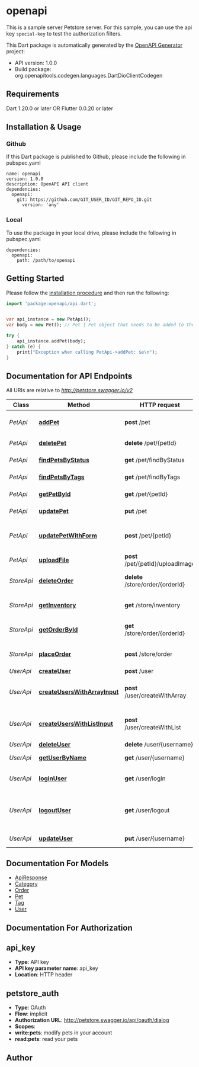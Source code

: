 # openapi
This is a sample server Petstore server. For this sample, you can use the api key `special-key` to test the authorization filters.

This Dart package is automatically generated by the [OpenAPI Generator](https://openapi-generator.tech) project:

- API version: 1.0.0
- Build package: org.openapitools.codegen.languages.DartDioClientCodegen

## Requirements

Dart 1.20.0 or later OR Flutter 0.0.20 or later

## Installation & Usage

### Github
If this Dart package is published to Github, please include the following in pubspec.yaml
```
name: openapi
version: 1.0.0
description: OpenAPI API client
dependencies:
  openapi:
    git: https://github.com/GIT_USER_ID/GIT_REPO_ID.git
      version: 'any'
```

### Local
To use the package in your local drive, please include the following in pubspec.yaml
```
dependencies:
  openapi:
    path: /path/to/openapi
```

## Getting Started

Please follow the [installation procedure](#installation--usage) and then run the following:

```dart
import 'package:openapi/api.dart';


var api_instance = new PetApi();
var body = new Pet(); // Pet | Pet object that needs to be added to the store

try {
    api_instance.addPet(body);
} catch (e) {
    print("Exception when calling PetApi->addPet: $e\n");
}

```

## Documentation for API Endpoints

All URIs are relative to *http://petstore.swagger.io/v2*

Class | Method | HTTP request | Description
------------ | ------------- | ------------- | -------------
*PetApi* | [**addPet**](docs//PetApi.md#addpet) | **post** /pet | Add a new pet to the store
*PetApi* | [**deletePet**](docs//PetApi.md#deletepet) | **delete** /pet/{petId} | Deletes a pet
*PetApi* | [**findPetsByStatus**](docs//PetApi.md#findpetsbystatus) | **get** /pet/findByStatus | Finds Pets by status
*PetApi* | [**findPetsByTags**](docs//PetApi.md#findpetsbytags) | **get** /pet/findByTags | Finds Pets by tags
*PetApi* | [**getPetById**](docs//PetApi.md#getpetbyid) | **get** /pet/{petId} | Find pet by ID
*PetApi* | [**updatePet**](docs//PetApi.md#updatepet) | **put** /pet | Update an existing pet
*PetApi* | [**updatePetWithForm**](docs//PetApi.md#updatepetwithform) | **post** /pet/{petId} | Updates a pet in the store with form data
*PetApi* | [**uploadFile**](docs//PetApi.md#uploadfile) | **post** /pet/{petId}/uploadImage | uploads an image
*StoreApi* | [**deleteOrder**](docs//StoreApi.md#deleteorder) | **delete** /store/order/{orderId} | Delete purchase order by ID
*StoreApi* | [**getInventory**](docs//StoreApi.md#getinventory) | **get** /store/inventory | Returns pet inventories by status
*StoreApi* | [**getOrderById**](docs//StoreApi.md#getorderbyid) | **get** /store/order/{orderId} | Find purchase order by ID
*StoreApi* | [**placeOrder**](docs//StoreApi.md#placeorder) | **post** /store/order | Place an order for a pet
*UserApi* | [**createUser**](docs//UserApi.md#createuser) | **post** /user | Create user
*UserApi* | [**createUsersWithArrayInput**](docs//UserApi.md#createuserswitharrayinput) | **post** /user/createWithArray | Creates list of users with given input array
*UserApi* | [**createUsersWithListInput**](docs//UserApi.md#createuserswithlistinput) | **post** /user/createWithList | Creates list of users with given input array
*UserApi* | [**deleteUser**](docs//UserApi.md#deleteuser) | **delete** /user/{username} | Delete user
*UserApi* | [**getUserByName**](docs//UserApi.md#getuserbyname) | **get** /user/{username} | Get user by user name
*UserApi* | [**loginUser**](docs//UserApi.md#loginuser) | **get** /user/login | Logs user into the system
*UserApi* | [**logoutUser**](docs//UserApi.md#logoutuser) | **get** /user/logout | Logs out current logged in user session
*UserApi* | [**updateUser**](docs//UserApi.md#updateuser) | **put** /user/{username} | Updated user


## Documentation For Models

 - [ApiResponse](docs//ApiResponse.md)
 - [Category](docs//Category.md)
 - [Order](docs//Order.md)
 - [Pet](docs//Pet.md)
 - [Tag](docs//Tag.md)
 - [User](docs//User.md)


## Documentation For Authorization


## api_key

- **Type**: API key
- **API key parameter name**: api_key
- **Location**: HTTP header

## petstore_auth

- **Type**: OAuth
- **Flow**: implicit
- **Authorization URL**: http://petstore.swagger.io/api/oauth/dialog
- **Scopes**: 
 - **write:pets**: modify pets in your account
 - **read:pets**: read your pets


## Author




